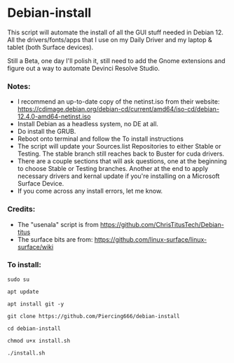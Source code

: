 # Debian-install
This script will automate the install of all the GUI stuff needed in Debian 12. All the drivers/fonts/apps that I use on my Daily Driver and my laptop & tablet (both Surface devices).

Still a Beta, one day I'll polish it, still need to add the Gnome extensions and figure out a way to automate Devinci Resolve Studio.



### Notes:
- I recommend an up-to-date copy of the netinst.iso from their website: https://cdimage.debian.org/debian-cd/current/amd64/iso-cd/debian-12.4.0-amd64-netinst.iso
- Install Debian as a headless system, no DE at all.
- Do install the GRUB.
- Reboot onto terminal and follow the To install instructions
- The script will update your Sources.list Repositories to either Stable or Testing. The stable branch still reaches back to Buster for cuda drivers.
- There are a couple sections that will ask questions, one at the beginning to choose Stable or Testing branches. Another at the end to apply necessary drivers and kernal update if you're installing on a Microsoft Surface Device.
- If you come across any install errors, let me know. 

### Credits:
- The "usenala" script is from https://github.com/ChrisTitusTech/Debian-titus
- The surface bits are from: https://github.com/linux-surface/linux-surface/wiki
 
### To install:

```
sudo su

apt update

apt install git -y

git clone https://github.com/Piercing666/debian-install

cd debian-install

chmod u+x install.sh

./install.sh
